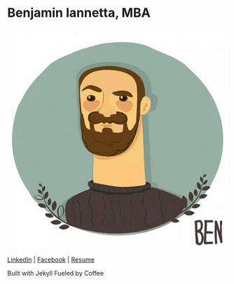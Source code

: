 # Benjamin Iannetta, MBA
![biannetta](/assets/profile.png "Benjamin Iannetta, MBA")

[LinkedIn](https://www.linkedin.com/in/biannetta) | [Facebook](https://www.facebook.com/benjamin.iannetta) | [Resume](https://drive.google.com/file/d/17-NjrCTEJFpWCwZooYPPP2g-HbRxNA5-/view)

Built with Jekyll
Fueled by Coffee